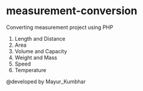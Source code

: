 # measurement-conversion
Converting measurement project using PHP

1. Length and Distance
2. Area
3. Volume and Capacity
4. Weight and Mass
5. Speed
6. Temperature
 
@developed by Mayur_Kumbhar